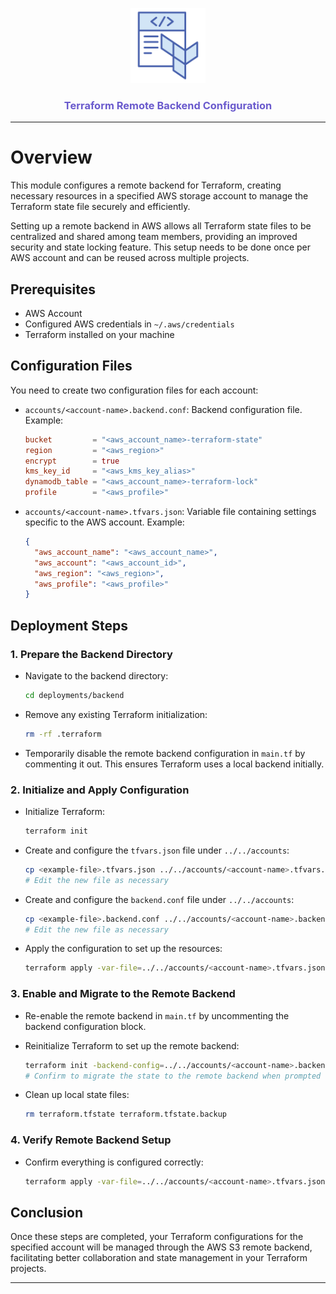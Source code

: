 <p align="center">
  <img alt="schema logo" src="assets/splash.png" height="120" />
  <h3 align="center" style="color:SlateBlue">Terraform Remote Backend Configuration</h3>
</p>

---

# Overview

This module configures a remote backend for Terraform, creating necessary resources in a specified AWS storage account to manage the Terraform state file securely and efficiently.

Setting up a remote backend in AWS allows all Terraform state files to be centralized and shared among team members, providing an improved security and state locking feature. This setup needs to be done once per AWS account and can be reused across multiple projects.

## Prerequisites

- AWS Account
- Configured AWS credentials in `~/.aws/credentials`
- Terraform installed on your machine

## Configuration Files

You need to create two configuration files for each account:
- `accounts/<account-name>.backend.conf`: Backend configuration file. Example:
  ```conf
  bucket         = "<aws_account_name>-terraform-state"
  region         = "<aws_region>"
  encrypt        = true
  kms_key_id     = "<aws_kms_key_alias>"
  dynamodb_table = "<aws_account_name>-terraform-lock"
  profile        = "<aws_profile>"
  ```
- `accounts/<account-name>.tfvars.json`: Variable file containing settings specific to the AWS account. Example:
  ```json
  {
    "aws_account_name": "<aws_account_name>",
    "aws_account": "<aws_account_id>",
    "aws_region": "<aws_region>",
    "aws_profile": "<aws_profile>"
  }
  ```

## Deployment Steps

### 1. Prepare the Backend Directory

- Navigate to the backend directory:
  ```bash
  cd deployments/backend
  ```

- Remove any existing Terraform initialization:
  ```bash
  rm -rf .terraform
  ```

- Temporarily disable the remote backend configuration in `main.tf` by commenting it out. This ensures Terraform uses a local backend initially.

### 2. Initialize and Apply Configuration

- Initialize Terraform:
  ```bash
  terraform init
  ```

- Create and configure the `tfvars.json` file under `../../accounts`:
  ```bash
  cp <example-file>.tfvars.json ../../accounts/<account-name>.tfvars.json
  # Edit the new file as necessary
  ```

- Create and configure the `backend.conf` file under `../../accounts`:
  ```bash
  cp <example-file>.backend.conf ../../accounts/<account-name>.backend.conf
  # Edit the new file as necessary
  ```

- Apply the configuration to set up the resources:
  ```bash
  terraform apply -var-file=../../accounts/<account-name>.tfvars.json
  ```

### 3. Enable and Migrate to the Remote Backend

- Re-enable the remote backend in `main.tf` by uncommenting the backend configuration block.

- Reinitialize Terraform to set up the remote backend:
  ```bash
  terraform init -backend-config=../../accounts/<account-name>.backend.conf
  # Confirm to migrate the state to the remote backend when prompted
  ```

- Clean up local state files:
  ```bash
  rm terraform.tfstate terraform.tfstate.backup
  ```

### 4. Verify Remote Backend Setup

- Confirm everything is configured correctly:
  ```bash
  terraform apply -var-file=../../accounts/<account-name>.tfvars.json
  ```

## Conclusion

Once these steps are completed, your Terraform configurations for the specified account will be managed through the AWS S3 remote backend, facilitating better collaboration and state management in your Terraform projects.

---